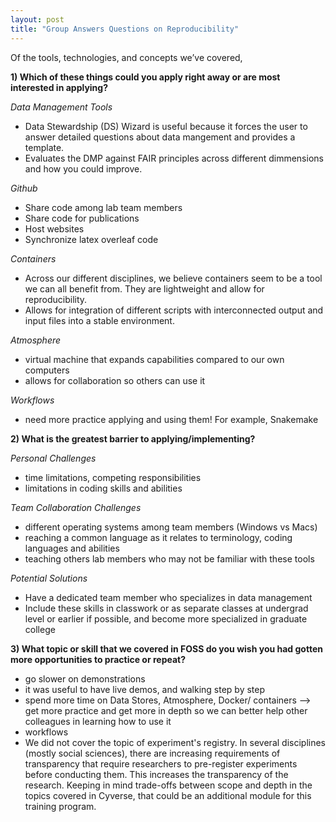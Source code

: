 ```yaml
---
layout: post
title: "Group Answers Questions on Reproducibility"
---
```

Of the tools, technologies, and concepts we’ve covered, 

**1) Which of these things could you apply right away or are most interested in applying?**

*Data Management Tools*
- Data Stewardship (DS) Wizard is useful because it forces the user to answer detailed questions about data mangement and provides a template.
- Evaluates the DMP against FAIR principles across different dimmensions and how you could improve.

*Github*
- Share code among lab team members
- Share code for publications
- Host websites
- Synchronize latex overleaf code 

*Containers*
- Across our different disciplines, we believe containers seem to be a tool we can all benefit from.  They are lightweight and allow for reproducibility.
- Allows for integration of different scripts with interconnected output and input files into a stable environment.

*Atmosphere*
- virtual machine that expands capabilities compared to our own computers
- allows for collaboration so others can use it

*Workflows*
- need more practice applying and using them! For example, Snakemake

**2) What is the greatest barrier to applying/implementing?**

*Personal Challenges*
- time limitations, competing responsibilities
- limitations in coding skills and abilities

*Team Collaboration Challenges*
- different operating systems among team members (Windows vs Macs)
- reaching a common language as it relates to terminology, coding languages and abilities
- teaching others lab members who may not be familiar with these tools

*Potential Solutions*
- Have a dedicated team member who specializes in data management
- Include these skills in classwork or as separate classes at undergrad level or earlier if possible, and become more specialized in graduate college

**3) What topic or skill that we covered in FOSS do you wish you had gotten more opportunities to practice or repeat?**
- go slower on demonstrations
- it was useful to have live demos, and walking step by step
- spend more time on Data Stores, Atmosphere, Docker/ containers --> get more practice and get more in depth so we can better help other colleagues in learning how to use it
- workflows
- We did not cover the topic of experiment's registry.  In several disciplines (mostly social sciences), there are increasing requirements of transparency that require researchers to pre-register experiments before conducting them.  This increases the transparency of the research. Keeping in mind trade-offs between scope and depth in the topics covered in Cyverse, that could be an additional module for this training program.

